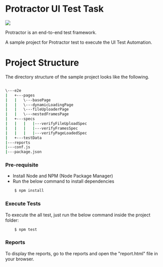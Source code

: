 # Protractor UI Test Task

[![](https://www.perfecto.io/sites/perfecto/files/image/2019-06/protractor-and-perfecto-183.png)](https://www.protractortest.org/#/)

Protractor is an end-to-end test framework.

A sample project for Protractor test to execute the UI Test Automation.

# Project Structure
The directory structure of the sample project looks like the following.
```sh

\---e2e
|   +---pages
|   |   \---basePage
|   |   \---dynamicLoadingPage
|   |   \---fileUploaderPage
|   |   \---nestedFramesPage
|   +---specs
|   |   |   |---verifyFileUploadSpec
|   |   |   |---verifyFramesSpec
|   |   |   |---verifyPageLoadedSpec
|   +---testData
|---reports
|---conf.js
|---package.json
```

### Pre-requisite
- Install Node and NPM (Node Package Manager)
- Run the below command to install dependencies
    
```sh
    $ npm install
```

### Execute Tests
To execute the all test, just run the below command inside the project folder:
```sh
    $ npm test
```

### Reports
To display the reports, go to the reports and open the "report.html" file in your browser.

